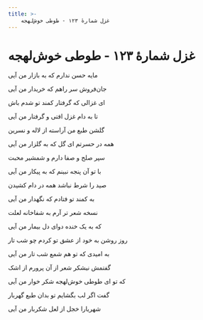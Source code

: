 ```yaml
---
title: >-
    غزل شمارهٔ ۱۲۳ - طوطی خوش‌لهجه
---
```

# غزل شمارهٔ ۱۲۳ - طوطی خوش‌لهجه

<div class="b" id="bn1"><div class="m1"><p>مایه حسن ندارم که به بازار من آیی</p></div>
<div class="m2"><p>جان‌فروش سر راهم که خریدار من آیی</p></div></div>
<div class="b" id="bn2"><div class="m1"><p>ای غزالی که گرفتار کمند تو شدم باش</p></div>
<div class="m2"><p>تا به دام غزل افتی و گرفتار من آیی</p></div></div>
<div class="b" id="bn3"><div class="m1"><p>گلشن طبع من آراسته از لاله و نسرین</p></div>
<div class="m2"><p>همه در حسرتم ای گل که به گلزار من آیی</p></div></div>
<div class="b" id="bn4"><div class="m1"><p>سپر صلح و صفا دارم و شمشیر محبت</p></div>
<div class="m2"><p>با تو آن پنجه نبینم که به پیکار من آیی</p></div></div>
<div class="b" id="bn5"><div class="m1"><p>صید را شرط نباشد همه در دام کشیدن</p></div>
<div class="m2"><p>به کمند تو فتادم که نگهدار من آیی</p></div></div>
<div class="b" id="bn6"><div class="m1"><p>نسخه شعر تر آرم به شفاخانه لعلت</p></div>
<div class="m2"><p>که به یک خنده دوای دل بیمار من آیی</p></div></div>
<div class="b" id="bn7"><div class="m1"><p>روز روشن به خود از عشق تو کردم چو شب تار</p></div>
<div class="m2"><p>به امیدی که تو هم شمع شب تار من آیی</p></div></div>
<div class="b" id="bn8"><div class="m1"><p>گفتمش نیشکر شعر از آن پرورم از اشک</p></div>
<div class="m2"><p>که تو ای طوطی خوش‌لهجه شکر خوار من آیی</p></div></div>
<div class="b" id="bn9"><div class="m1"><p>گفت اگر لب بگشایم تو بدان طبع گهربار</p></div>
<div class="m2"><p>شهریارا خجل از لعل شکربار من آیی</p></div></div>

